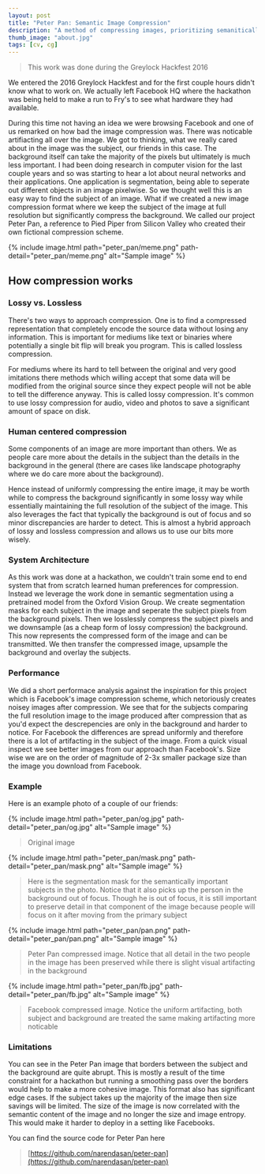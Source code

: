 ```yaml
---
layout: post
title: "Peter Pan: Semantic Image Compression"
description: "A method of compressing images, prioritizing semaniticall important data"
thumb_image: "about.jpg"
tags: [cv, cg]
---
```


> This work was done during the Greylock Hackfest 2016

We entered the 2016 Greylock Hackfest and for the first couple hours didn't know what to work on. We
actually left Facebook HQ where the hackathon was being held to make a run to Fry's to see what hardware they had available.

During this time not having an idea we were browsing Facebook and one of us remarked on how bad the image compression was.
There was noticable artifiacting all over the image. We got to thinking, what we really cared about in the image was
the subject, our friends in this case. The background itself can take the majority of the pixels but ultimately is
much less important. I had been doing research in computer vision for the last couple years and so was starting to
hear a lot about neural networks and their applications. One application is segmentation, being able to seperate out
different objects in an image pixelwise. So we thought well this is an easy way to find the subject of an image. What
if we created a new image compression format where we keep the subject of the image at full resolution but significantly
compress the background. We called our project Peter Pan, a reference to Pied Piper from Silicon Valley who created their
own fictional compression scheme.

{% include image.html path="peter_pan/meme.png" path-detail="peter_pan/meme.png" alt="Sample image" %}


## How compression works

### Lossy vs. Lossless

There's two ways to approach compression. One is to find a compressed representation that completely encode the source data without
losing any information. This is important for mediums like text or binaries where potentially a single bit flip will break you program.
This is called lossless compression.

For mediums where its hard to tell between the original and very good imitations there methods which willing accept that some data
will be modified from the original source since they expect people will not be able to tell the difference anyway. This is called lossy compression.
It's common to use lossy compression for audio, video and photos to save a significant amount of space on disk.

### Human centered compression

Some components of an image are more important than others. We as people care more
about the details in the subject than the details in the background in the general
(there are cases like landscape photography where we do care more about the background).

Hence instead of uniformly compressing the entire image, it may be worth while to
compress the background significantly in some lossy way while essentially maintaining the
full resolution of the subject of the image. This also leverages the fact that typically
the background is out of focus and so minor discrepancies are harder to detect. This is almost a hybrid approach
of lossy and lossless compression and allows us to use our bits more wisely.

### System Architecture
As this work was done at a hackathon, we couldn't train some end to end system that from scratch learned human preferences for
compression. Instead we leverage the work done in semantic segmentation using a pretrained model from the Oxford Vision Group. We create
segmentation masks for each subject in the image and seperate the subject pixels from
the background pixels. Then we losslessly compress the subject pixels and we downsample (as a cheap
form of lossy compression) the background. This now represents the compressed form of the
image and can be transmitted. We then transfer the compressed image, upsample the background and
overlay the subjects.

### Performance
We did a short performace analysis against the inspiration for this project which is Facebook's
image compression scheme, which netoriously creates noisey images after compression.
We see that for the subjects comparing the full resolution image to the image produced after compression that as you'd expect the descrepencies are only in the background and harder to notice.
For Facebook the differences are spread uniformly and therefore there is a lot of artifacting in the
subject of the image. From a quick visual inspect we see better images from our approach than Facebook's.
Size wise we are on the order of magnitude of 2-3x smaller package size than the image you download from Facebook.


### Example

Here is an example photo of a couple of our friends:

{% include image.html path="peter_pan/og.jpg" path-detail="peter_pan/og.jpg" alt="Sample image" %}

> Original image

{% include image.html path="peter_pan/mask.png" path-detail="peter_pan/mask.png" alt="Sample image" %}

> Here is the segmentation mask for the semantically important subjects in the photo. Notice that it also picks up the person in the background out of focus.
> Though he is out of focus, it is still important to preserve detail in that component of the image because people will focus on it after moving from the primary subject

{% include image.html path="peter_pan/pan.png" path-detail="peter_pan/pan.png" alt="Sample image" %}

> Peter Pan compressed image. Notice that all detail in the two people in the image has been preserved while there is slight visual artifacting in the background

{% include image.html path="peter_pan/fb.jpg" path-detail="peter_pan/fb.jpg" alt="Sample image" %}

> Facebook compressed image. Notice the uniform artifacting, both subject and background are treated the same making artifacting more noticable

### Limitations

You can see in the Peter Pan image that borders between the subject and the background are quite abrupt. This is mostly a result of the time constraint for a hackathon but
running a smoothing pass over the borders would help to make a more cohesive image. This format also has significant edge cases. If the subject takes up the majority of the image then size savings will be limited. The size of the image is now correlated with the semantic content of the image and no longer the size and image entropy. This would make it harder to deploy in a setting like Facebooks.

You can find the source code for Peter Pan here
> [https://github.com/narendasan/peter-pan](https://github.com/narendasan/peter-pan)